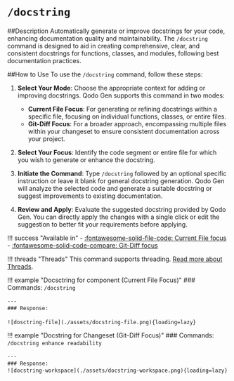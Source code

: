# `/docstring`

##Description
Automatically generate or improve docstrings for your code, enhancing documentation quality and maintainability. The `/docstring` command is designed to aid in creating comprehensive, clear, and consistent docstrings for functions, classes, and modules, following best documentation practices.

##How to Use
To use the `/docstring` command, follow these steps:

1. **Select Your Mode**: Choose the appropriate context for adding or improving docstrings. Qodo Gen supports this command in two modes:
    - **Current File Focus**: For generating or refining docstrings within a specific file, focusing on individual functions, classes, or entire files.
    - **Git-Diff Focus**: For a broader approach, encompassing multiple files within your changeset to ensure consistent documentation across your project.

2. **Select Your Focus**: Identify the code segment or entire file for which you wish to generate or enhance the docstring. 

3. **Initiate the Command**: Type `/docstring` followed by an optional specific instruction or leave it blank for general docstring generation. Qodo Gen will analyze the selected code and generate a suitable docstring or suggest improvements to existing documentation.

4. **Review and Apply**: Evaluate the suggested docstring provided by Qodo Gen. You can directly apply the changes with a single click or edit the suggestion to better fit your requirements before applying.

!!! success "Available in"
    - [:fontawesome-solid-file-code: Current File focus](../focus/current-file.md)
    - [:fontawesome-solid-code-compare: Git-Diff focus](../focus/git-diff.md)

!!! threads "Threads"
    This command supports threading. [Read more about Threads](../threads.md).

!!! example "Docsctring for component (Current File Focus)"
    ### Commands:
    `/docstring`

    ---
    ### Response:

    ![dosctring-file](./assets/docstring-file.png){loading=lazy}


!!! example "Docstring for Changeset (Git-Diff Focus)"
    ### Commands:
    `/docstring enhance readability`

    --- 
    ### Response:
    ![docstring-workspace](./assets/docstring-workspace.png){loading=lazy}